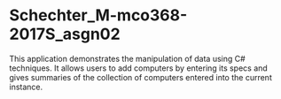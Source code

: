 # Schechter_M-mco368-2017S_asgn02
This application demonstrates the manipulation of data using C# techniques. 
It allows users to add computers by entering its specs and gives summaries of the collection of computers entered into the current instance.
